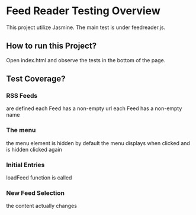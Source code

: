 # Feed Reader Testing Overview

This project utilize Jasmine. The main test is under feedreader.js.


## How to run this Project?

Open index.html and observe the tests in the bottom of the page.


## Test Coverage?

### RSS Feeds
are defined
each Feed has a non-empty url
each Feed has a non-empty name
### The menu
the menu element is hidden by default
the menu displays when clicked and is hidden clicked again
### Initial Entries
loadFeed function is called
### New Feed Selection
the content actually changes
